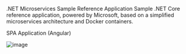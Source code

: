 .NET Microservices Sample Reference Application
Sample .NET Core reference application, powered by Microsoft, based on a simplified microservices architecture and Docker containers.

SPA Application (Angular)

![image](https://user-images.githubusercontent.com/22334765/189756861-d6500026-db21-42ec-ae92-d8219130ff19.png)

